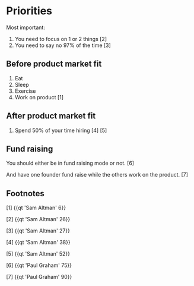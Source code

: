 # Priorities

Most important:

1. You need to focus on 1 or 2 things [2]
2. You need to say no 97% of the time [3]

## Before product market fit

1. Eat
2. Sleep
3. Exercise
4. Work on product [1]

## After product market fit

1. Spend 50% of your time hiring [4] [5]


## Fund raising 

You should either be in fund raising mode or not. [6]

And have one founder fund raise while the others work on the product. [7]


## Footnotes

[1] {{qt 'Sam Altman' 6}}

[2] {{qt 'Sam Altman' 26}}

[3] {{qt 'Sam Altman' 27}}

[4] {{qt 'Sam Altman' 38}}

[5] {{qt 'Sam Altman' 52}}

[6] {{qt 'Paul Graham' 75}}

[7] {{qt 'Paul Graham' 90}}